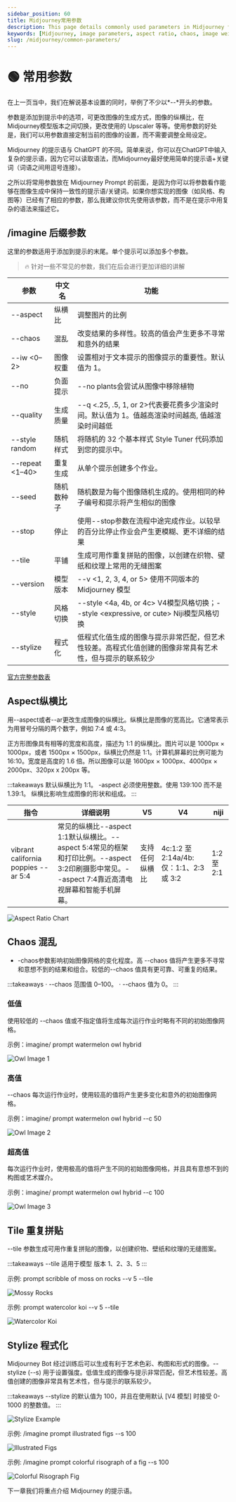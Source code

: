 ```yaml
---
sidebar_position: 60
title: Midjourney常用参数
description: This page details commonly used parameters in Midjourney for customizing image generation settings.
keywords: [Midjourney, image parameters, aspect ratio, chaos, image weight, upscaler, stylize, tile, seed, stop]
slug: /midjourney/common-parameters/
---
```

# 🟢 常用参数

在上一页当中，我们在解说基本设置的同时，举例了不少以*--*开头的参数。

参数是添加到提示中的选项，可更改图像的生成方式，图像的纵横比，在 Midjourney模型版本之间切换，更改使用的 Upscaler 等等。使用参数的好处是，我们可以用参数直接定制当前的图像的设置，而不需要调整全局设定。

Midjourney 的提示语与 ChatGPT 的不同。简单来说，你可以在ChatGPT中输入复杂的提示语，因为它可以读取语法，而Midjourney最好使用简单的提示语+关键词（词语之间用逗号连接）。

之所以将常用参数放在 Midjourney Prompt 的前面，是因为你可以将参数看作能够在图像生成中保持一致性的提示语/关键词。如果你想实现的图像（如风格、构图等）已经有了相应的参数，那么我建议你优先使用该参数，而不是在提示中用复杂的语法来描述它。

## /imagine 后缀参数

这里的参数适用于添加到提示的末尾。单个提示可以添加多个参数。

> 🔥 针对一些不常见的参数，我们在后会进行更加详细的讲解


| 参数 | 中文名 | 功能 |
| --- | --- | --- |
| --aspect | 纵横比 | 调整图片的比例 |
| --chaos | 混乱 | 改变结果的多样性。较高的值会产生更多不寻常和意外的结果 |
| --iw <0–2> | 图像权重 | 设置相对于文本提示的图像提示的重要性。默认值为 1。 |
| --no | 负面提示 | --no plants会尝试从图像中移除植物 |
| --quality | 生成质量 | --q <.25, .5, 1, or 2>代表要花费多少渲染时间。默认值为 1。值越高渲染时间越高, 值越渲染时间越低 |
| --style random | 随机样式 | 将随机的 32 个基本样式 Style Tuner 代码添加到您的提示中。 |
| --repeat <1–40> | 重复生成 | 从单个提示创建多个作业。  |
| --seed | 随机数种子 | 随机数是为每个图像随机生成的。使用相同的种子编号和提示将产生相似的图像 |
| --stop | 停止 | 使用--stop参数在流程中途完成作业。以较早的百分比停止作业会产生更模糊、更不详细的结果 |
| --tile | 平铺 | 生成可用作重复拼贴的图像，以创建在织物、壁纸和纹理上常用的无缝图案 |
| --version | 模型版本 | --v <1, 2, 3, 4, or 5> 使用不同版本的 Midjourney 模型 |
| --style | 风格切换 | --style <4a, 4b, or 4c> V4模型风格切换；--style <expressive, or cute> Niji模型风格切换 |
| --stylize | 程式化 | 低程式化值生成的图像与提示非常匹配，但艺术性较差。高程式化值创建的图像非常具有艺术性，但与提示的联系较少 |

[官方完整参数表](https://docs.midjourney.com/docs/parameter-list)

## Aspect纵横比

用--aspect或者--ar更改生成图像的纵横比。纵横比是图像的宽高比。它通常表示为用冒号分隔的两个数字，例如 7:4 或 4:3。

正方形图像具有相等的宽度和高度，描述为 1:1 的纵横比。图片可以是 1000px × 1000px，或者 1500px × 1500px，纵横比仍然是 1:1。计算机屏幕的比例可能为 16:10。宽度是高度的 1.6 倍。所以图像可以是 1600px × 1000px、4000px × 2000px、320px x 200px 等。

:::takeaways
默认纵横比为 1:1。
-aspect 必须使用整数。使用 139:100 而不是 1.39:1。 纵横比影响生成图像的形状和组成。
:::

| 指令 | 详细说明 | V5 | V4 | niji |
| --- | --- | --- | --- | --- |
| vibrant california poppies --ar 5:4 | 常见的纵横比--aspect 1:1默认纵横比。--aspect 5:4常见的框架和打印比例。--aspect 3:2印刷摄影中常见。--aspect 7:4靠近高清电视屏幕和智能手机屏幕。 | 支持任何纵横比 | 4c:1:2 至 2:14a/4b:仅：1:1、2:3 或 3:2 | 1:2 至 2:1 |

![Aspect Ratio Chart](https://cdn.jsdelivr.net/gh/donttal/imgbed/img/9b1652d827cf505e263c2379358a74ca.png)

## Chaos 混乱

- -chaos参数影响初始图像网格的变化程度。高 --chaos 值将产生更多不寻常和意想不到的结果和组合。较低的--chaos 值具有更可靠、可重复的结果。

:::takeaways
· --chaos 范围值 0–100。
· --chaos 值为 0。
:::

### 低值

使用较低的 --chaos 值或不指定值将生成每次运行作业时略有不同的初始图像网格。

示例：imagine/ prompt watermelon owl hybrid

![Owl Image 1](https://cdn.jsdelivr.net/gh/donttal/imgbed/img/113e908a456305a75eff39f4d6e433f1.jpg)

### 高值

--chaos 每次运行作业时，使用较高的值将产生更多变化和意外的初始图像网格。

示例：imagine/ prompt watermelon owl hybrid --c 50

![Owl Image 2](https://cdn.jsdelivr.net/gh/donttal/imgbed/img/8e3144279e4ae6495d70985c1d5b02d5.jpg)

### 超高值

每次运行作业时，使用极高的值将产生不同的初始图像网格，并且具有意想不到的构图或艺术媒介。

示例：imagine/ prompt watermelon owl hybrid --c 100

![Owl Image 3](https://cdn.jsdelivr.net/gh/donttal/imgbed/img/ea2b694edde8dad2f4a3bbaaa3aa7a31.jpg)

## Tile 重复拼贴

--tile 参数生成可用作重复拼贴的图像，以创建织物、壁纸和纹理的无缝图案。

:::takeaways
--tile 适用于模型 版本 1、2、3、5
:::

示例: prompt scribble of moss on rocks --v 5 --tile

![Mossy Rocks](https://cdn.jsdelivr.net/gh/donttal/imgbed/img/bda95e6771073de99d85b135e924ed9b.png)

示例: prompt watercolor koi --v 5 --tile

![Watercolor Koi](https://cdn.jsdelivr.net/gh/donttal/imgbed/img/bf7c1775ad8530e4400ecdb0c3503d21.png)

## Stylize 程式化

Midjourney Bot 经过训练后可以生成有利于艺术色彩、构图和形式的图像。--stylize (--s) 用于设置强度。低值生成的图像与提示非常匹配，但艺术性较差。高值创建的图像非常具有艺术性，但与提示的联系较少。

:::takeaways
--stylize 的默认值为 100，并且在使用默认 [V4 模型] 时接受 0-1000 的整数值。
:::

![Stylize Example](https://cdn.jsdelivr.net/gh/donttal/imgbed/img/a1908917822bf0175dfe0afabd3293f1.png)

示例: /imagine prompt illustrated figs --s 100

![Illustrated Figs](https://cdn.jsdelivr.net/gh/donttal/imgbed/img/cfcbf9a72c526578feafb0f7ca734637.jpg)

示例: /imagine prompt colorful risograph of a fig --s 100

![Colorful Risograph Fig](https://cdn.jsdelivr.net/gh/donttal/imgbed/img/a42ca78b1d9236f54f9fefca26d2814a.jpg)

下一章我们将重点介绍 Midjourney 的提示语。